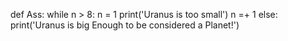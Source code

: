 def Ass:
    while n > 8:
        n = 1
        print('Uranus is too small')
        n =+ 1
    else:
    print('Uranus is big Enough to be considered a Planet!')    